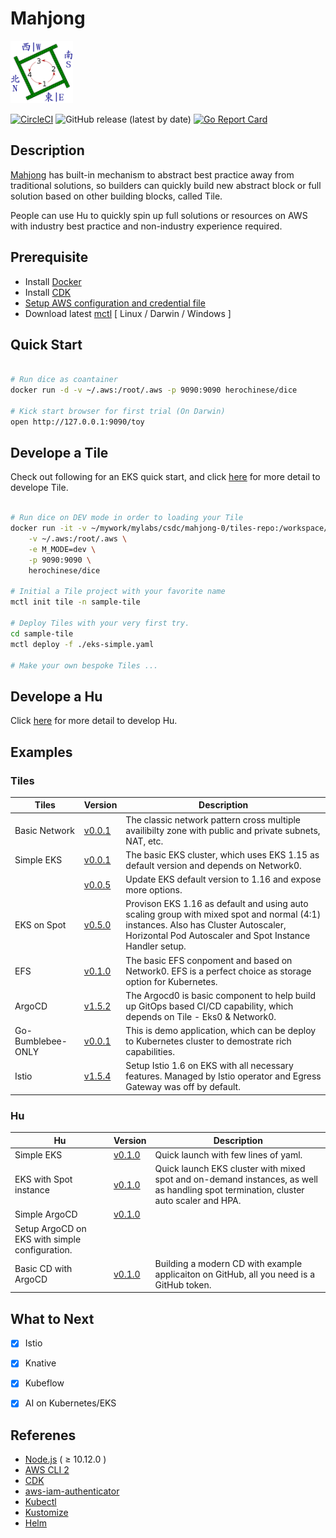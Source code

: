 # Mahjong
<img src='./docs/mahjong-table.png' width='100'>

[![CircleCI](https://circleci.com/gh/cc4i/mahjong0.svg?style=svg)](https://circleci.com/gh/cc4i/mahjong0)
![GitHub release (latest by date)](https://img.shields.io/github/v/release/cc4i/mahjong0)
[![Go Report Card](https://goreportcard.com/badge/github.com/cc4i/mahjong0)](https://goreportcard.com/report/github.com/cc4i/mahjong0)

## Description
[Mahjong](./docs/All-Concept.md) has built-in mechanism to abstract best practice away from traditional solutions, so builders can quickly build new abstract block or full solution based on other building blocks, called Tile.

People can use Hu to quickly spin up full solutions or resources on AWS with industry best practice and non-industry experience required.

## Prerequisite

- Install [Docker](https://docs.docker.com/desktop/#download-and-install)
- Install [CDK](https://github.com/aws/aws-cdk)
- [Setup AWS configuration and credential file](https://docs.aws.amazon.com/cli/latest/userguide/cli-configure-files.html)
- Download latest [mctl](https://github.com/cc4i/mahjong0/releases) [ Linux / Darwin / Windows ]

## Quick Start

```bash

# Run dice as coantainer
docker run -d -v ~/.aws:/root/.aws -p 9090:9090 herochinese/dice

# Kick start browser for first trial (On Darwin)
open http://127.0.0.1:9090/toy

```

## Develope a Tile

Check out following for an EKS quick start, and click [here](./docs/How-to-Build-Tile.md) for more detail to develope Tile.

```bash

# Run dice on DEV mode in order to loading your Tile
docker run -it -v ~/mywork/mylabs/csdc/mahjong-0/tiles-repo:/workspace/tiles-repo \
    -v ~/.aws:/root/.aws \
    -e M_MODE=dev \
    -p 9090:9090 \
    herochinese/dice

# Initial a Tile project with your favorite name
mctl init tile -n sample-tile

# Deploy Tiles with your very first try. 
cd sample-tile
mctl deploy -f ./eks-simple.yaml

# Make your own bespoke Tiles ...

```


## Develope a Hu

Click [here](./docs/How-to-Build-Hu.md) for more detail to develop Hu.


## Examples

### Tiles

|        Tiles    | Version | Description      |
|-----------------|---------|------------------|
| Basic Network | [v0.0.1](./tiles-repo/network0/0.0.1)  | The classic network pattern cross multiple availibilty zone with public and private subnets, NAT, etc. |
| Simple EKS| [v0.0.1](./tiles-repo/eks0/0.0.1)| The basic EKS cluster, which uses EKS 1.15 as default version and depends on Network0. |
| | [v0.0.5](./tiles-repo/eks0/0.0.5)| Update EKS default version to 1.16 and expose more options. |
| EKS on Spot | [v0.5.0](./tiles-repo/eks-with-spot/0.5.0)| Provison EKS 1.16 as default and using auto scaling group with mixed spot and normal (4:1) instances. Also has Cluster Autoscaler, Horizontal Pod Autoscaler and Spot Instance Handler setup. |
|EFS | [v0.1.0](./tiles-repo/efs/0.1.0)|The basic EFS conpoment and based on Network0. EFS is a perfect choice as storage option for Kubernetes. |
|ArgoCD | [v1.5.2](./tiles-repo/argocd0/1.5.2)|The Argocd0 is basic component to help build up GitOps based CI/CD capability, which depends on Tile - Eks0 & Network0.|
|Go-Bumblebee-ONLY| [v0.0.1](./tiles-repo/go-bumblebee-only/0.0.1) | This is demo application, which can be deploy to Kubernetes cluster to demostrate rich capabilities.|
|Istio | [v1.5.4](./tiles-repo/istio0/1.5.4) | Setup Istio 1.6 on EKS with all necessary features. Managed by Istio operator and Egress Gateway was off by default. |



### Hu

|        Hu    | Version | Description      |
|-----------------|---------|------------------|
| Simple EKS| [v0.1.0](./templates/eks-simple.yaml)| Quick launch with few lines of yaml.|
| EKS with Spot instance| [v0.1.0](./templates/eks-spot-simple.yaml)| Quick launch EKS cluster with mixed spot and on-demand instances, as well as handling spot termination, cluster auto scaler and HPA. |
| Simple ArgoCD | [v0.1.0](./templates/argocd-simple.yaml) | 
Setup ArgoCD on EKS with simple configuration.|
| Basic CD with ArgoCD | [v0.1.0](./templates/argocd-with-app.yaml) | Building a modern CD with example applicaiton on GitHub, all you need is a GitHub token.|


## What to Next

- [X] Istio
- [X] Knative 
- [X] Kubeflow
- [X] AI on Kubernetes/EKS


## Referenes

- [Node.js](https://nodejs.org/en/download/) ( ≥ 10.12.0 ) 
- [AWS CLI 2](https://docs.aws.amazon.com/cli/latest/userguide/install-cliv2.html) 
- [CDK](https://github.com/aws/aws-cdk)
- [aws-iam-authenticator](https://docs.aws.amazon.com/eks/latest/userguide/install-aws-iam-authenticator.html)
- [Kubectl](https://docs.aws.amazon.com/eks/latest/userguide/install-kubectl.html)
- [Kustomize](https://github.com/kubernetes-sigs/kustomize/blob/master/docs/INSTALL.md)
- [Helm](https://helm.sh/docs/intro/install/)
